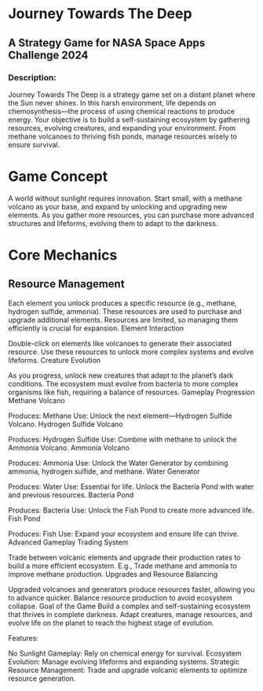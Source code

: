 

# Journey Towards The Deep

## A Strategy Game for NASA Space Apps Challenge 2024

### Description:

Journey Towards The Deep is a strategy game set on a distant planet where the Sun never shines. In this harsh environment, life depends on chemosynthesis—the process of using chemical reactions to produce energy. Your objective is to build a self-sustaining ecosystem by gathering resources, evolving creatures, and expanding your environment. From methane volcanoes to thriving fish ponds, manage resources wisely to ensure survival.

# Game Concept
A world without sunlight requires innovation. Start small, with a methane volcano as your base, and expand by unlocking and upgrading new elements. As you gather more resources, you can purchase more advanced structures and lifeforms, evolving them to adapt to the darkness.

# Core Mechanics
## Resource Management

Each element you unlock produces a specific resource (e.g., methane, hydrogen sulfide, ammonia).
These resources are used to purchase and upgrade additional elements.
Resources are limited, so managing them efficiently is crucial for expansion.
Element Interaction

Double-click on elements like volcanoes to generate their associated resource.
Use these resources to unlock more complex systems and evolve lifeforms.
Creature Evolution

As you progress, unlock new creatures that adapt to the planet’s dark conditions.
The ecosystem must evolve from bacteria to more complex organisms like fish, requiring a balance of resources.
Gameplay Progression
Methane Volcano

Produces: Methane
Use: Unlock the next element—Hydrogen Sulfide Volcano.
Hydrogen Sulfide Volcano

Produces: Hydrogen Sulfide
Use: Combine with methane to unlock the Ammonia Volcano.
Ammonia Volcano

Produces: Ammonia
Use: Unlock the Water Generator by combining ammonia, hydrogen sulfide, and methane.
Water Generator

Produces: Water
Use: Essential for life. Unlock the Bacteria Pond with water and previous resources.
Bacteria Pond

Produces: Bacteria
Use: Unlock the Fish Pond to create more advanced life.
Fish Pond

Produces: Fish
Use: Expand your ecosystem and ensure life can thrive.
Advanced Gameplay
Trading System

Trade between volcanic elements and upgrade their production rates to build a more efficient ecosystem.
E.g., Trade methane and ammonia to improve methane production.
Upgrades and Resource Balancing

Upgraded volcanoes and generators produce resources faster, allowing you to advance quicker.
Balance resource production to avoid ecosystem collapse.
Goal of the Game
Build a complex and self-sustaining ecosystem that thrives in complete darkness. Adapt creatures, manage resources, and evolve life on the planet to reach the highest stage of evolution.

Features:

No Sunlight Gameplay: Rely on chemical energy for survival.
Ecosystem Evolution: Manage evolving lifeforms and expanding systems.
Strategic Resource Management: Trade and upgrade volcanic elements to optimize resource generation.